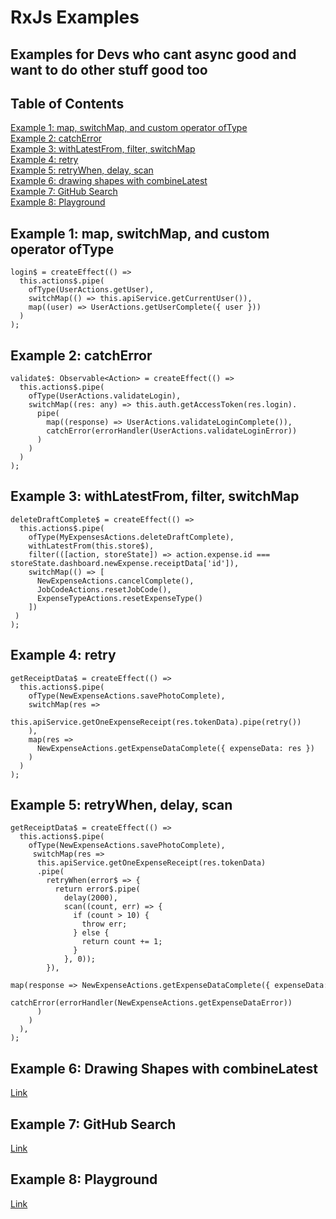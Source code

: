 # RxJs Examples
## Examples for Devs who cant async good and want to do other stuff good too

## Table of Contents
[Example 1: map, switchMap, and custom operator ofType]()  
[Example 2: catchError]()  
[Example 3: withLatestFrom, filter, switchMap]()  
[Example 4: retry]()  
[Example 5: retryWhen, delay, scan]()  
[Example 6: drawing shapes with combineLatest]()  
[Example 7: GitHub Search](https://github.com/ecmadao/rxjs-example)  
[Example 8: Playground](https://github.com/JayKan/RxJS-Playground)  

  
## Example 1: map, switchMap, and custom operator ofType
```
login$ = createEffect(() =>
  this.actions$.pipe(
    ofType(UserActions.getUser),
    switchMap(() => this.apiService.getCurrentUser()),
    map((user) => UserActions.getUserComplete({ user }))
  )
);
```

## Example 2: catchError
```
validate$: Observable<Action> = createEffect(() =>
  this.actions$.pipe(
    ofType(UserActions.validateLogin),
    switchMap((res: any) => this.auth.getAccessToken(res.login).
      pipe(
        map((response) => UserActions.validateLoginComplete()),
        catchError(errorHandler(UserActions.validateLoginError))
      )
    )
  )
);
```

## Example 3: withLatestFrom, filter, switchMap
```
deleteDraftComplete$ = createEffect(() =>
  this.actions$.pipe(
    ofType(MyExpensesActions.deleteDraftComplete),
    withLatestFrom(this.store$),
    filter(([action, storeState]) => action.expense.id === storeState.dashboard.newExpense.receiptData['id']),
    switchMap(() => [
      NewExpenseActions.cancelComplete(),
      JobCodeActions.resetJobCode(),
      ExpenseTypeActions.resetExpenseType()
    ])
 )
);
```

## Example 4: retry
```
getReceiptData$ = createEffect(() =>
  this.actions$.pipe(
    ofType(NewExpenseActions.savePhotoComplete),
    switchMap(res =>
      this.apiService.getOneExpenseReceipt(res.tokenData).pipe(retry())
    ),
    map(res =>
      NewExpenseActions.getExpenseDataComplete({ expenseData: res })
    )
  )
);
```

## Example 5: retryWhen, delay, scan
```
getReceiptData$ = createEffect(() =>
  this.actions$.pipe(
    ofType(NewExpenseActions.savePhotoComplete),
     switchMap(res =>
      this.apiService.getOneExpenseReceipt(res.tokenData)
      .pipe(
        retryWhen(error$ => {
          return error$.pipe(
            delay(2000),
            scan((count, err) => {
              if (count > 10) {
                throw err;
              } else {
                return count += 1;
              }
            }, 0));
        }),
        map(response => NewExpenseActions.getExpenseDataComplete({ expenseData: response })),
        catchError(errorHandler(NewExpenseActions.getExpenseDataError))
      )
    )
  ),
);
```

## Example 6: Drawing Shapes with combineLatest
[Link](https://jsbin.com/padutujasu)
  
## Example 7: GitHub Search
[Link](https://github.com/ecmadao/rxjs-example)

## Example 8: Playground
[Link](https://github.com/JayKan/RxJS-Playground)
